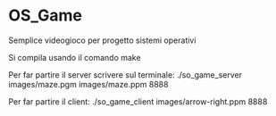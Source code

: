 # OS_Game
Semplice videogioco per progetto sistemi operativi

Si compila usando il comando make

Per far partire il server scrivere sul terminale:
	./so_game_server images/maze.pgm images/maze.ppm 8888

Per far partire il client:
	./so_game_client images/arrow-right.ppm 8888
